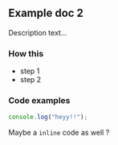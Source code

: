## Example doc 2

Description text...

### How this

- step 1
- step 2

### Code examples

```js
console.log("heyy!!");
```

Maybe a `inline` code as well ?
